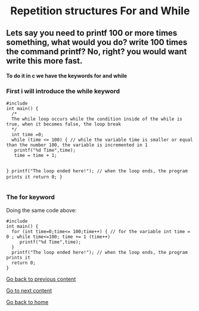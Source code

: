 <h1 align="center">Repetition structures For and While</h1>
<h2>Lets say you need to printf 100 or more times something, what would you do? write 100 times the command printf? No, right? you would want write this more fast.</h2>
<h4>To do it in c we have the keywords for and while</h4>
<h3>First i will introduce the while keyword</h3>
<pre>
<code>#include <stdio.h>
int main() {
  /*
  The while loop occurs while the condition inside of the while is true, when it becomes false, the loop break 
  */
  int time =0;
  while (time <= 100) { // while the variable time is smaller or equal than the number 100, the variable is incremented in 1  
   printf("%d Time",time);
   time = time + 1; 
   
  }
  printf("The loop ended here!"); // when the loop ends, the program prints it
  return 0;
}
</code>
</pre>
<h3>The for keyword</h3>
<p>Doing the same code above:</p>
<code>#include <stdio.h>
int main() {
  for (int time=0;time<= 100;time++) { // for the variable int time = 0 ; while time<=100; time += 1 (time++)
     printf("%d Time",time);
  }   
  printf("The loop ended here!"); // when the loop ends, the program prints it
  return 0;
}
</code>
</pre>

<a href="../../../02/pages/conditional_if_else/README.md">Go back to previous content</a> 
<p> <a href="../../../03/pages/repetition_structure_while/README.md">Go to next content</a>  </p>
<p> <a href="../../../../../../README.md">Go back to home</a> </p>


